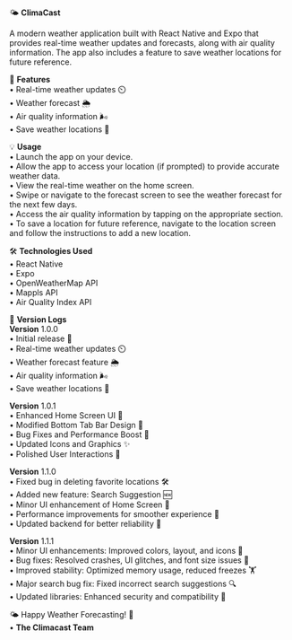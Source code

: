 🌤️ **ClimaCast**

A modern weather application built with React Native and Expo that provides real-time weather updates and forecasts, along with air quality information. The app also includes a feature to save weather locations for future reference.

📱 **Features**\
• Real-time weather updates ⏲️\
• Weather forecast 🌦️\
• Air quality information 🌬️\
• Save weather locations 📍

💡 **Usage**\
• Launch the app on your device.\
• Allow the app to access your location (if prompted) to provide accurate weather data.\
• View the real-time weather on the home screen.\
• Swipe or navigate to the forecast screen to see the weather forecast for the next few days.\
• Access the air quality information by tapping on the appropriate section.\
• To save a location for future reference, navigate to the location screen and follow the instructions to add a new location.

🛠️ **Technologies Used**\
• React Native\
• Expo\
• OpenWeatherMap API\
• Mappls API\
• Air Quality Index API

📜 **Version Logs**\
**Version** 1.0.0\
• Initial release 🚀\
• Real-time weather updates ⏲️\
• Weather forecast feature 🌦️\
• Air quality information 🌬️\
• Save weather locations 📍

**Version** 1.0.1\
• Enhanced Home Screen UI 🎉\
• Modified Bottom Tab Bar Design 🎨\
• Bug Fixes and Performance Boost 🚀\
• Updated Icons and Graphics ✨\
• Polished User Interactions 🤝

**Version** 1.1.0\
• Fixed bug in deleting favorite locations 🛠️\
• Added new feature: Search Suggestion 🆕\
• Minor UI enhancement of Home Screen 💫\
• Performance improvements for smoother experience 🚀\
• Updated backend for better reliability 🔄

**Version** 1.1.1\
• Minor UI enhancements: Improved colors, layout, and icons 🎨\
• Bug fixes: Resolved crashes, UI glitches, and font size issues 🐛\
• Improved stability: Optimized memory usage, reduced freezes 🏋️\
• Major search bug fix: Fixed incorrect search suggestions 🔍\
• Updated libraries: Enhanced security and compatibility 🔄

🌤️ Happy Weather Forecasting! 🌈\
• **The Climacast Team**
